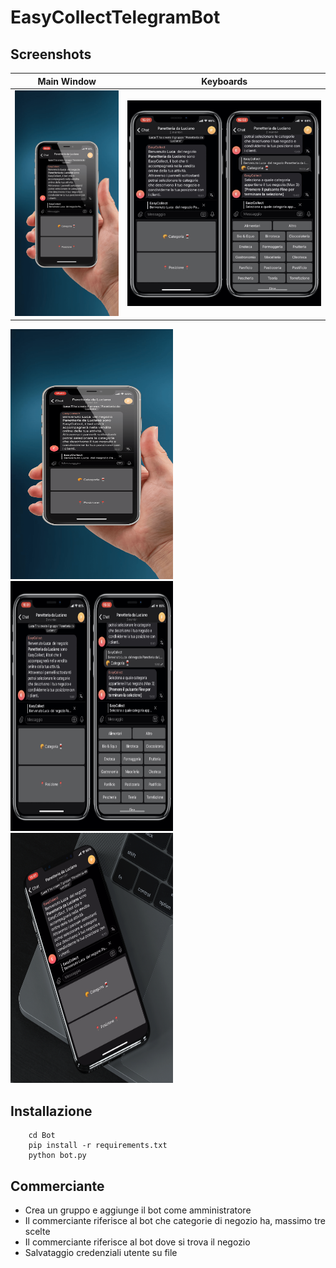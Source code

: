 # EasyCollectTelegramBot

## Screenshots

Main Window | Keyboards
:-------------------------:|:-------------------------:
![Screenshot](Screenshots/1.PNG) | ![Screenshot](Screenshots/3.JPG)

<img src="Screenshots/1.PNG" width="260" height= "400"/> <img src="Screenshots/3.JPG" width="260" height= "400"/> <img src="Screenshots/8.PNG" width="260" height= "400"/> 

## Installazione

```shell
	cd Bot
	pip install -r requirements.txt
	python bot.py
```


## Commerciante

- Crea un gruppo e aggiunge il bot come amministratore
- Il commerciante riferisce al bot che categorie di negozio ha, massimo tre scelte
- Il commerciante riferisce al bot dove si trova il negozio
- Salvataggio credenziali utente su file

